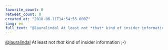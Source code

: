 ```yaml
---
favorite_count: 0
retweet_count: 0
created_at: "2018-06-11T14:54:55.000Z"
lang: en
full_text: "@lauralindal At least not *that* kind of insider information ;-)"
---
```


[@lauralindal](https://twitter.com/lauralindal) At least not _that_ kind of
insider information ;-)
